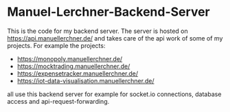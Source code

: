 # Manuel-Lerchner-Backend-Server

This is the code for my backend server. The server is hosted on https://api.manuellerchner.de/ and takes care of the api work of some of my projects.
For example the projects:
+ https://monopoly.manuellerchner.de/
+ https://mocktrading.manuellerchner.de/
+ https://expensetracker.manuellerchner.de/
+ https://iot-data-visualisation.manuellerchner.de/

all use this backend server for example for socket.io connections, database access and api-request-forwarding.
